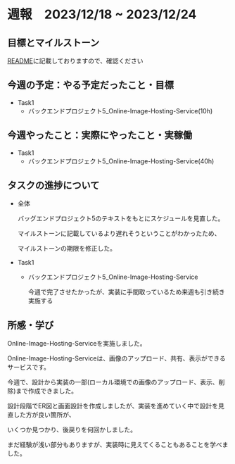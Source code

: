 # 週報　2023/12/18 ~ 2023/12/24

## 目標とマイルストーン
[README](https://github.com/Aki158/weekly-report/blob/main/README.md)に記載しておりますので、確認ください

## 今週の予定：やる予定だったこと・目標
- Task1
    - バックエンドプロジェクト5_Online-Image-Hosting-Service(10h)

## 今週やったこと：実際にやったこと・実稼働
- Task1
    - バックエンドプロジェクト5_Online-Image-Hosting-Service(40h)

## タスクの進捗について
- 全体

    バッグエンドプロジェクト5のテキストをもとにスケジュールを見直した。
    
    マイルストーンに記載しているより遅れそうということがわかったため、

    マイルストーンの期限を修正した。

- Task1
    - バックエンドプロジェクト5_Online-Image-Hosting-Service

        今週で完了させたかったが、実装に手間取っているため来週も引き続き実施する

## 所感・学び
Online-Image-Hosting-Serviceを実施しました。

Online-Image-Hosting-Serviceは、画像のアップロード、共有、表示ができるサービスです。

今週で、設計から実装の一部(ローカル環境での画像のアップロード、表示、削除)まで作成できました。

設計段階でER図と画面設計を作成しましたが、実装を進めていく中で設計を見直した方が良い箇所が、

いくつか見つかり、後戻りを何回かしました。

まだ経験が浅い部分もありますが、実装時に見えてくることもあることを学べました。
